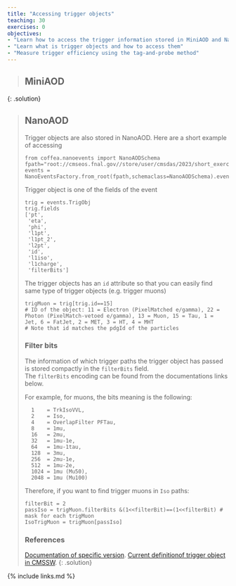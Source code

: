 ```yaml
---
title: "Accessing trigger objects"
teaching: 30
exercises: 0
objectives:
- "Learn how to access the trigger information stored in MiniAOD and NanoAOD"
- "Learn what is trigger objects and how to access them"
- "Measure trigger efficiency using the tag-and-probe method"
---
```


> ## MiniAOD
{: .solution}

> ## NanoAOD
> Trigger objects are also stored in NanoAOD. Here are a short example of accessing 
> ~~~
> from coffea.nanoevents import NanoAODSchema
> fpath="root://cmseos.fnal.gov//store/user/cmsdas/2023/short_exercises/Trigger/New_NanoAOD_M1000.root"
> events = NanoEventsFactory.from_root(fpath,schemaclass=NanoAODSchema).events()
> ~~~
> Trigger object is one of the fields of the event
> ~~~
> trig = events.TrigObj
> trig.fields
> ['pt',
>  'eta',
>  'phi',
>  'l1pt',
>  'l1pt_2',
>  'l2pt',
>  'id',
>  'l1iso',
>  'l1charge',
>  'filterBits']
> ~~~
> The trigger objects has an `id` attribute so that you can easily find same type of trigger objects (e.g. trigger muons)
> ~~~
> trigMuon = trig[trig.id==15]
> # ID of the object: 11 = Electron (PixelMatched e/gamma), 22 = Photon (PixelMatch-vetoed e/gamma), 13 = Muon, 15 = Tau, 1 = Jet, 6 = FatJet, 2 = MET, 3 = HT, 4 = MHT
> # Note that id matches the pdgId of the particles
> ~~~
> 
> ### Filter bits
> The information of which trigger paths the trigger object has passed is stored compactly in the `filterBits` field.<br>
> The `filterBits` encoding can be found from the documentations links below. 
> 
> For example, for muons, the bits meaning is the following:
> ~~~
>   1    = TrkIsoVVL,
>   2    = Iso, 
>   4    = OverlapFilter PFTau,
>   8    = 1mu,
>   16   = 2mu,
>   32   = 1mu-1e, 
>   64   = 1mu-1tau,
>   128  = 3mu, 
>   256  = 2mu-1e,
>   512  = 1mu-2e,
>   1024 = 1mu (Mu50), 
>   2048 = 1mu (Mu100)
> ~~~
> Therefore, if you want to find trigger muons in `Iso` paths:
> ~~~
> filterBit = 2
> passIso = trigMuon.filterBits &(1<<filterBit)==(1<<filterBit) # mask for each trigMuon
> IsoTrigMuon = trigMuon[passIso] 
> ~~~
>
> ### References
> [Documentation of specific version](https://cms-nanoaod-integration.web.cern.ch/autoDoc/). 
> [Current definitionof  trigger object in CMSSW](https://github.com/cms-sw/cmssw/blob/master/PhysicsTools/NanoAOD/python/triggerObjects_cff.py). 
{: .solution}

{% include links.md %}

